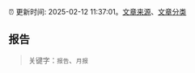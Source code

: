 :alarm_clock: 更新时间: 2025-02-12 11:37:01。[文章来源](/README.md)、[文章分类](/TAGS.md)

## 报告


> 关键字：`报告`、`月报`



